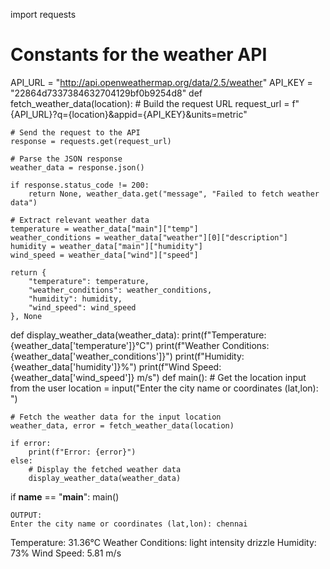 import requests
# Constants for the weather API
API_URL = "http://api.openweathermap.org/data/2.5/weather"
API_KEY = "22864d7337384632704129bf0b9254d8"
def fetch_weather_data(location):
    # Build the request URL
    request_url = f"{API_URL}?q={location}&appid={API_KEY}&units=metric"

    # Send the request to the API
    response = requests.get(request_url)

    # Parse the JSON response
    weather_data = response.json()

    if response.status_code != 200:
        return None, weather_data.get("message", "Failed to fetch weather data")

    # Extract relevant weather data
    temperature = weather_data["main"]["temp"]
    weather_conditions = weather_data["weather"][0]["description"]
    humidity = weather_data["main"]["humidity"]
    wind_speed = weather_data["wind"]["speed"]

    return {
        "temperature": temperature,
        "weather_conditions": weather_conditions,
        "humidity": humidity,
        "wind_speed": wind_speed
    }, None

def display_weather_data(weather_data):
    print(f"Temperature: {weather_data['temperature']}°C")
    print(f"Weather Conditions: {weather_data['weather_conditions']}")
    print(f"Humidity: {weather_data['humidity']}%")
    print(f"Wind Speed: {weather_data['wind_speed']} m/s")
def main():
    # Get the location input from the user
    location = input("Enter the city name or coordinates (lat,lon): ")

    # Fetch the weather data for the input location
    weather_data, error = fetch_weather_data(location)

    if error:
        print(f"Error: {error}")
    else:
        # Display the fetched weather data
        display_weather_data(weather_data)

if __name__ == "__main__":
    main()
    
    OUTPUT:
    Enter the city name or coordinates (lat,lon): chennai
Temperature: 31.36°C
Weather Conditions: light intensity drizzle
Humidity: 73%
Wind Speed: 5.81 m/s
